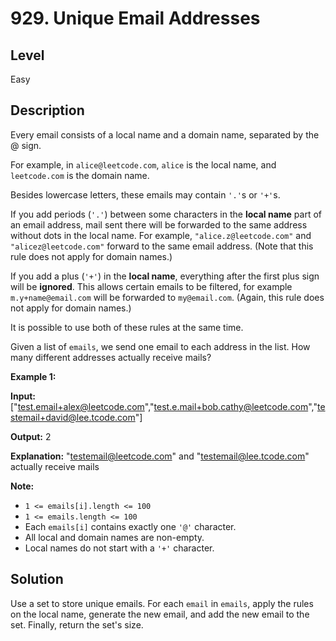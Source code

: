 # 929. Unique Email Addresses
## Level
Easy

## Description
Every email consists of a local name and a domain name, separated by the @ sign.

For example, in `alice@leetcode.com`, `alice` is the local name, and `leetcode.com` is the domain name.

Besides lowercase letters, these emails may contain `'.'`s or `'+'`s.

If you add periods (`'.'`) between some characters in the **local name** part of an email address, mail sent there will be forwarded to the same address without dots in the local name.  For example, `"alice.z@leetcode.com"` and `"alicez@leetcode.com"` forward to the same email address. (Note that this rule does not apply for domain names.)

If you add a plus (`'+'`) in the **local name**, everything after the first plus sign will be **ignored**. This allows certain emails to be filtered, for example `m.y+name@email.com` will be forwarded to `my@email.com`. (Again, this rule does not apply for domain names.)

It is possible to use both of these rules at the same time.

Given a list of `emails`, we send one email to each address in the list.  How many different addresses actually receive mails? 

**Example 1:**

**Input:** ["test.email+alex@leetcode.com","test.e.mail+bob.cathy@leetcode.com","testemail+david@lee.tcode.com"]

**Output:** 2

**Explanation:** "testemail@leetcode.com" and "testemail@lee.tcode.com" actually receive mails

**Note:**

* `1 <= emails[i].length <= 100`
* `1 <= emails.length <= 100`
* Each `emails[i]` contains exactly one `'@'` character.
* All local and domain names are non-empty.
* Local names do not start with a `'+'` character.

## Solution
Use a set to store unique emails. For each `email` in `emails`, apply the rules on the local name, generate the new email, and add the new email to the set. Finally, return the set's size.
